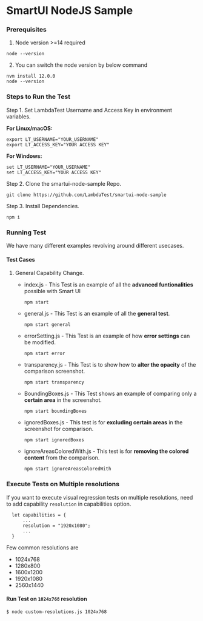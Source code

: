 # SmartUI NodeJS Sample

### Prerequisites
1. Node version >=14 required
  ```
  node --version
  ```

2. You can switch the node version by below command
  ```
  nvm install 12.0.0
  node --version
  ```

### Steps to Run the Test
Step 1. Set LambdaTest Username and Access Key in environment variables.

  <b>For Linux/macOS:</b>
 
  ```
  export LT_USERNAME="YOUR_USERNAME"
  export LT_ACCESS_KEY="YOUR ACCESS KEY"
  ```

   <b>For Windows:</b>

  ```
  set LT_USERNAME="YOUR_USERNAME"
  set LT_ACCESS_KEY="YOUR ACCESS KEY"
  ```

Step 2. Clone the smartui-node-sample Repo.
  ```
  git clone https://github.com/LambdaTest/smartui-node-sample
  ```

Step 3. Install Dependencies.
  ```
  npm i
  ```


### Running Test
We have many different examples revolving around different usecases. 
#### Test Cases
1. General Capability Change.

    * index.js - This Test is an example of all the **advanced funtionalities** possible with Smart UI
      ```
      npm start
      ```
     * general.js - This Test is an example of all the **general test**.
        ```
        npm start general
        ```
    * errorSetting.js - This Test is an example of how **error settings** can be modified.
      ```
      npm start error
      ```
    * transparency.js - This Test is to show how to **alter the opacity** of the comparison screenshot.
      ```
      npm start transparency
      ```
    * BoundingBoxes.js - This Test shows an example of comparing only a **certain area** in the screenshot.
      ```
      npm start boundingBoxes
      ```
    * ignoredBoxes.js - This test is for **excluding certain areas** in the screenshot for comparison.
      ```
      npm start ignoredBoxes
      ```
    * ignoreAreasColoredWith.js - This test is for **removing the colored content** from the comparison.
      ```
      npm start ignoreAreasColoredWith
      ```
### Execute Tests on Multiple resolutions
If you want to execute visual regression tests on multiple resolutions, need to add capability `resolution` in capabilities option.
```
  let capabilities = {
      ...
      resolution = "1920x1080";
      ...
  }
```
Few common resolutions are
- 1024x768
- 1280x800
- 1600x1200
- 1920x1080
- 2560x1440

#### Run Test on `1024x768` resolution 
```
$ node custom-resolutions.js 1024x768
```

